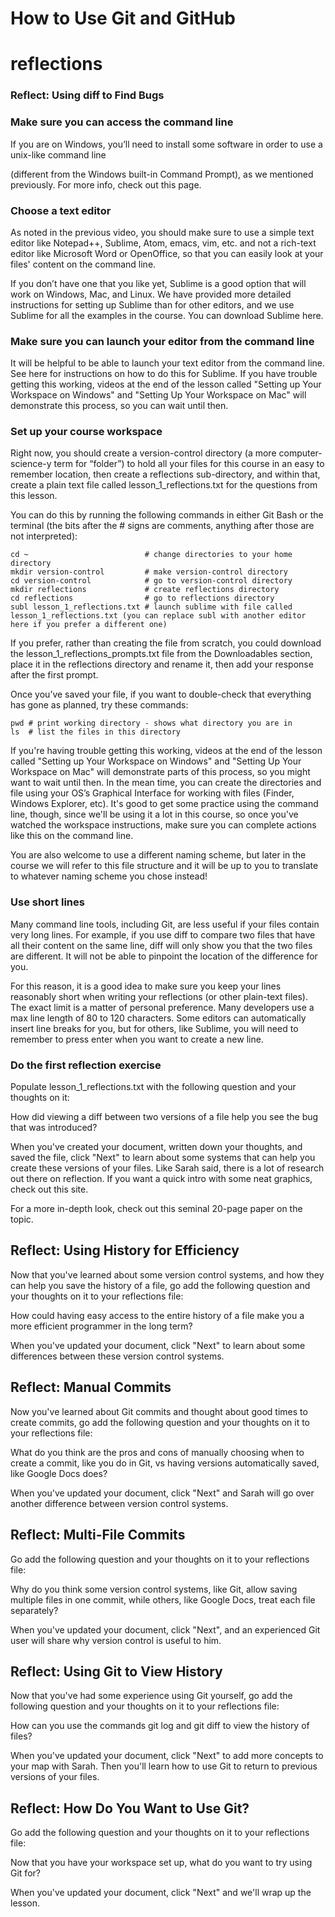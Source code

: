 # How to Use Git and GitHub

# reflections

### Reflect: Using diff to Find Bugs

### Make sure you can access the command line

If you are on Windows, you’ll need to install some software in order to use a unix-like command line

(different from the Windows built-in Command Prompt), as we mentioned previously. For more info, check out this page.

### Choose a text editor

As noted in the previous video, you should make sure to use a simple text editor like Notepad++, Sublime, Atom, emacs, vim, etc. and not a rich-text editor like Microsoft Word or OpenOffice, so that you can easily look at your files' content on the command line.

If you don’t have one that you like yet, Sublime is a good option that will work on Windows, Mac, and Linux. We have provided more detailed instructions for setting up Sublime than for other editors, and we use Sublime for all the examples in the course. You can download Sublime here.

### Make sure you can launch your editor from the command line

It will be helpful to be able to launch your text editor from the command line. See here for instructions on how to do this for Sublime. If you have trouble getting this working, videos at the end of the lesson called "Setting up Your Workspace on Windows" and "Setting Up Your Workspace on Mac" will demonstrate this process, so you can wait until then.

### Set up your course workspace

Right now, you should create a version-control directory (a more computer-science-y term for “folder”) to hold all your files for this course in an easy to remember location, then create a reflections sub-directory, and within that, create a plain text file called lesson_1_reflections.txt for the questions from this lesson.

You can do this by running the following commands in either Git Bash or the terminal (the bits after the # signs are comments, anything after those are not interpreted):

```
cd ~                          # change directories to your home directory
mkdir version-control         # make version-control directory
cd version-control            # go to version-control directory
mkdir reflections             # create reflections directory
cd reflections                # go to reflections directory
subl lesson_1_reflections.txt # launch sublime with file called lesson_1_reflections.txt (you can replace subl with another editor here if you prefer a different one)
```

If you prefer, rather than creating the file from scratch, you could download the lesson_1_reflections_prompts.txt file from the Downloadables section, place it in the reflections directory and rename it, then add your response after the first prompt.

Once you’ve saved your file, if you want to double-check that everything has gone as planned, try these commands:

```
pwd # print working directory - shows what directory you are in
ls  # list the files in this directory
```

If you're having trouble getting this working, videos at the end of the lesson called "Setting up Your Workspace on Windows" and "Setting Up Your Workspace on Mac" will demonstrate parts of this process, so you might want to wait until then. In the mean time, you can create the directories and file using your OS’s Graphical Interface for working with files (Finder, Windows Explorer, etc). It's good to get some practice using the command line, though, since we'll be using it a lot in this course, so once you've watched the workspace instructions, make sure you can complete actions like this on the command line.

You are also welcome to use a different naming scheme, but later in the course we will refer to this file structure and it will be up to you to translate to whatever naming scheme you chose instead!

### Use short lines
Many command line tools, including Git, are less useful if your files contain very long lines. For example, if you use diff to compare two files that have all their content on the same line, diff will only show you that the two files are different. It will not be able to pinpoint the location of the difference for you.

For this reason, it is a good idea to make sure you keep your lines reasonably short when writing your reflections (or other plain-text files). The exact limit is a matter of personal preference. Many developers use a max line length of 80 to 120 characters. Some editors can automatically insert line breaks for you, but for others, like Sublime, you will need to remember to press enter when you want to create a new line.

### Do the first reflection exercise
Populate lesson_1_reflections.txt with the following question and your thoughts on it:

How did viewing a diff between two versions of a file help you see the bug that was introduced?

When you've created your document, written down your thoughts, and saved the file, click "Next" to learn about some systems that can help you create these versions of your files.
Like Sarah said, there is a lot of research out there on reflection. If you want a quick intro with some neat graphics, check out this site.

For a more in-depth look, check out this seminal 20-page paper on the topic.

## Reflect: Using History for Efficiency
Now that you've learned about some version control systems, and how they can help you save the history of a file, go add the following question and your thoughts on it to your reflections file: 

How could having easy access to the entire history of a file make you a more efficient programmer in the long term?

When you've updated your document, click "Next" to learn about some differences between these version control systems.

## Reflect: Manual Commits
Now you've learned about Git commits and thought about good times to create commits, go add the following question and your thoughts on it to your reflections file: 

What do you think are the pros and cons of manually choosing when to create a commit, like you do in Git, vs having versions automatically saved, like Google Docs does?

When you've updated your document, click "Next" and Sarah will go over another difference between version control systems.

## Reflect: Multi-File Commits
Go add the following question and your thoughts on it to your reflections file: 

Why do you think some version control systems, like Git, allow saving multiple files in one commit, while others, like Google Docs, treat each file separately?

When you've updated your document, click "Next", and an experienced Git user will share why version control is useful to him.

## Reflect: Using Git to View History
Now that you've had some experience using Git yourself, go add the following question and your thoughts on it to your reflections file: 

How can you use the commands git log and git diff to view the history of files?

When you've updated your document, click "Next" to add more concepts to your map with Sarah. Then you'll learn how to use Git to return to previous versions of your files.

## Reflect: How Do You Want to Use Git?
Go add the following question and your thoughts on it to your reflections file: 

Now that you have your workspace set up, what do you want to try using Git for?

When you've updated your document, click "Next" and we'll wrap up the lesson.

